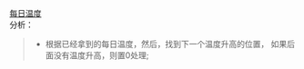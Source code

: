 [每日温度](https://leetcode-cn.com/problems/daily-temperatures/)  
分析：   
> * 根据已经拿到的每日温度，然后，找到下一个温度升高的位置， 如果后面没有温度升高，则置0处理;   
